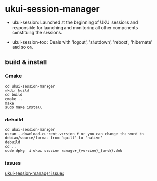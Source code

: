 # ukui-session-manager

* ukui-session: Launched at the beginning of UKUI sessions and responsible for launching and monitoring all other components constituing the sessions.

* ukui-session-tool: Deals with 'logout', 'shutdown', 'reboot', 'hibernate' and so on.

## build & install
### Cmake
```
cd ukui-session-manager
mkdir build
cd build
cmake ..
make
sudo make install
```

### debuild
```
cd ukui-session-manager
uscan --download-current-version # or you can change the word in debian/source/format from 'quilt' to 'native'
debuild
cd ..
sudo dpkg -i ukui-session-manager_{version}_{arch}.deb
```

### issues
[ukui-session-manager issues](https://github.com/ukui/ukui-session-manager/issues)

